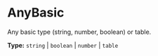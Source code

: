 # AnyBasic

Any basic type (string, number, boolean) or table.

**Type:** `string` | `boolean` | `number` | `table`

